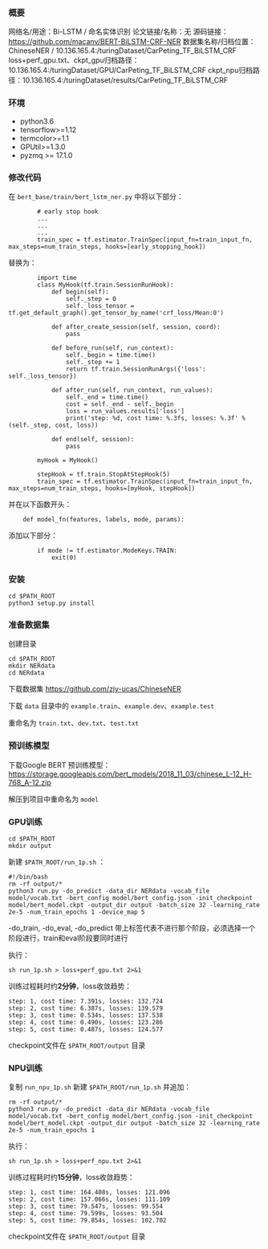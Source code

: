 ### 概要

网络名/用途：Bi-LSTM / 命名实体识别
论文链接/名称：无
源码链接：https://github.com/macanv/BERT-BiLSTM-CRF-NER
数据集名称/归档位置：ChineseNER / 10.136.165.4:/turingDataset/CarPeting_TF_BiLSTM_CRF
loss+perf_gpu.txt、ckpt_gpu归档路径：10.136.165.4:/turingDataset/GPU/CarPeting_TF_BiLSTM_CRF
ckpt_npu归档路径：10.136.165.4:/turingDataset/results/CarPeting_TF_BiLSTM_CRF

### 环境

- python3.6
- tensorflow>=1.12
- termcolor>=1.1
- GPUtil>=1.3.0
- pyzmq >= 17.1.0

### 修改代码

在 `bert_base/train/bert_lstm_ner.py` 中将以下部分：

```
        # early stop hook
        ...
        ...
        ...
        train_spec = tf.estimator.TrainSpec(input_fn=train_input_fn, max_steps=num_train_steps, hooks=[early_stopping_hook])
```

替换为：

```
        import time
        class MyHook(tf.train.SessionRunHook):
            def begin(self):
                self._step = 0
                self._loss_tensor = tf.get_default_graph().get_tensor_by_name('crf_loss/Mean:0')

            def after_create_session(self, session, coord):
                pass

            def before_run(self, run_context):
                self._begin = time.time()
                self._step += 1
                return tf.train.SessionRunArgs({'loss': self._loss_tensor})

            def after_run(self, run_context, run_values):
                self._end = time.time()
                cost = self._end - self._begin
                loss = run_values.results['loss']
                print('step: %d, cost time: %.3fs, losses: %.3f' % (self._step, cost, loss))

            def end(self, session):
                pass

        myHook = MyHook()

        stepHook = tf.train.StopAtStepHook(5)
        train_spec = tf.estimator.TrainSpec(input_fn=train_input_fn, max_steps=num_train_steps, hooks=[myHook, stepHook])
```

并在以下函数开头：

```
    def model_fn(features, labels, mode, params):
```

添加以下部分：

```
        if mode != tf.estimator.ModeKeys.TRAIN:
            exit(0)
```

### 安装

```
cd $PATH_ROOT
python3 setup.py install
```

### 准备数据集

创建目录

```
cd $PATH_ROOT
mkdir NERdata
cd NERdata
```

下载数据集 https://github.com/zjy-ucas/ChineseNER 

下载 `data` 目录中的 `example.train`、`example.dev`、`example.test` 

重命名为 `train.txt`、`dev.txt`、`test.txt`

### 预训练模型

下载Google BERT 预训练模型：https://storage.googleapis.com/bert_models/2018_11_03/chinese_L-12_H-768_A-12.zip 

解压到项目中重命名为 `model`

### GPU训练

```
cd $PATH_ROOT
mkdir output
```
新建 `$PATH_ROOT/run_1p.sh` ：
```
#!/bin/bash
rm -rf output/*
python3 run.py -do_predict -data_dir NERdata -vocab_file model/vocab.txt -bert_config model/bert_config.json -init_checkpoint model/bert_model.ckpt -output_dir output -batch_size 32 -learning_rate 2e-5 -num_train_epochs 1 -device_map 5
```
-do_train, -do_eval, -do_predict 带上标签代表不进行那个阶段，必须选择一个阶段进行，train和eval阶段要同时进行

执行：

```
sh run_1p.sh > loss+perf_gpu.txt 2>&1
```

训练过程耗时约**2分钟**，loss收敛趋势：

```
step: 1, cost time: 7.391s, losses: 132.724
step: 2, cost time: 6.387s, losses: 139.579
step: 3, cost time: 0.534s, losses: 137.538
step: 4, cost time: 0.490s, losses: 123.286
step: 5, cost time: 0.487s, losses: 124.577
```

checkpoint文件在 `$PATH_ROOT/output` 目录

### NPU训练

复制 ``run_npu_1p.sh`` 新建 `$PATH_ROOT/run_1p.sh` 并追加：

```
rm -rf output/*
python3 run.py -do_predict -data_dir NERdata -vocab_file model/vocab.txt -bert_config model/bert_config.json -init_checkpoint model/bert_model.ckpt -output_dir output -batch_size 32 -learning_rate 2e-5 -num_train_epochs 1
```
执行：
```
sh run_1p.sh > loss+perf_npu.txt 2>&1
```

训练过程耗时约**15分钟**，loss收敛趋势：

```
step: 1, cost time: 164.408s, losses: 121.096
step: 2, cost time: 157.066s, losses: 111.109
step: 3, cost time: 79.547s, losses: 99.554
step: 4, cost time: 79.599s, losses: 93.504
step: 5, cost time: 79.854s, losses: 102.702
```

checkpoint文件在 `$PATH_ROOT/output` 目录